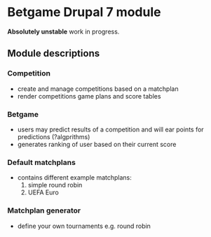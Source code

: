Betgame Drupal 7 module
=======================

**Absolutely unstable** work in progress.

Module descriptions
-------------------


### Competition
* create and manage competitions based on a matchplan
* render competitions game plans and score tables

### Betgame
* users may predict results of a competition and will ear points for predictions (?algprithms)
* generates ranking of user based on their current score

### Default matchplans
* contains different example matchplans:
  1. simple round robin 
  2. UEFA Euro

### Matchplan generator
* define your own tournaments e.g. round robin

